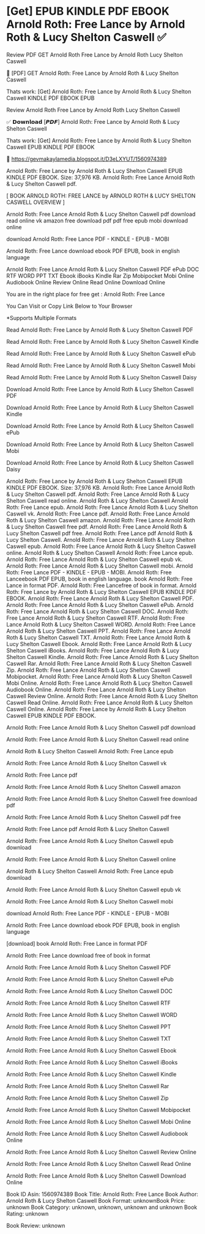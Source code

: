 # [Get] EPUB KINDLE PDF EBOOK Arnold Roth: Free Lance by  Arnold Roth &  Lucy Shelton Caswell ✅
Review PDF GET Arnold Roth Free Lance by Arnold Roth Lucy Shelton Caswell

📂 [PDF] GET Arnold Roth: Free Lance by Arnold Roth & Lucy Shelton Caswell

Thats work: [Get] Arnold Roth: Free Lance by Arnold Roth & Lucy Shelton Caswell KINDLE PDF EBOOK EPUB


Review Arnold Roth Free Lance by Arnold Roth Lucy Shelton Caswell

✅ 𝗗𝗼𝘄𝗻𝗹𝗼𝗮𝗱 [𝙋𝘿𝙁] Arnold Roth: Free Lance by Arnold Roth & Lucy Shelton Caswell

Thats work: [Get] Arnold Roth: Free Lance by Arnold Roth & Lucy Shelton Caswell EPUB KINDLE PDF EBOOK



👋 https://gevmakaylamedia.blogspot.it/D3eLXYUT/1560974389



Arnold Roth: Free Lance by Arnold Roth & Lucy Shelton Caswell EPUB KINDLE PDF EBOOK. Size: 37,976 KB. Arnold Roth: Free Lance Arnold Roth & Lucy Shelton Caswell pdf.

[ BOOK ARNOLD ROTH: FREE LANCE by ARNOLD ROTH & LUCY SHELTON CASWELL OVERVIEW ]

Arnold Roth: Free Lance Arnold Roth & Lucy Shelton Caswell pdf download read online vk amazon free download pdf pdf free epub mobi download online

download Arnold Roth: Free Lance PDF - KINDLE - EPUB - MOBI

Arnold Roth: Free Lance download ebook PDF EPUB, book in english language

Arnold Roth: Free Lance Arnold Roth & Lucy Shelton Caswell PDF ePub DOC RTF WORD PPT TXT Ebook iBooks Kindle Rar Zip Mobipocket Mobi Online Audiobook Online Review Online Read Online Download Online

You are in the right place for free get : Arnold Roth: Free Lance

You Can Visit or Copy Link Below to Your Browser

*Supports Multiple Formats

Read Arnold Roth: Free Lance by Arnold Roth & Lucy Shelton Caswell PDF

Read Arnold Roth: Free Lance by Arnold Roth & Lucy Shelton Caswell Kindle

Read Arnold Roth: Free Lance by Arnold Roth & Lucy Shelton Caswell ePub

Read Arnold Roth: Free Lance by Arnold Roth & Lucy Shelton Caswell Mobi

Read Arnold Roth: Free Lance by Arnold Roth & Lucy Shelton Caswell Daisy

Download Arnold Roth: Free Lance by Arnold Roth & Lucy Shelton Caswell PDF

Download Arnold Roth: Free Lance by Arnold Roth & Lucy Shelton Caswell Kindle

Download Arnold Roth: Free Lance by Arnold Roth & Lucy Shelton Caswell ePub

Download Arnold Roth: Free Lance by Arnold Roth & Lucy Shelton Caswell Mobi

Download Arnold Roth: Free Lance by Arnold Roth & Lucy Shelton Caswell Daisy

Arnold Roth: Free Lance by Arnold Roth & Lucy Shelton Caswell EPUB KINDLE PDF EBOOK. Size: 37,976 KB. Arnold Roth: Free Lance Arnold Roth & Lucy Shelton Caswell pdf. Arnold Roth: Free Lance Arnold Roth & Lucy Shelton Caswell read online. Arnold Roth & Lucy Shelton Caswell Arnold Roth: Free Lance epub. Arnold Roth: Free Lance Arnold Roth & Lucy Shelton Caswell vk. Arnold Roth: Free Lance pdf. Arnold Roth: Free Lance Arnold Roth & Lucy Shelton Caswell amazon. Arnold Roth: Free Lance Arnold Roth & Lucy Shelton Caswell free pdf. Arnold Roth: Free Lance Arnold Roth & Lucy Shelton Caswell pdf free. Arnold Roth: Free Lance pdf Arnold Roth & Lucy Shelton Caswell. Arnold Roth: Free Lance Arnold Roth & Lucy Shelton Caswell epub. Arnold Roth: Free Lance Arnold Roth & Lucy Shelton Caswell online. Arnold Roth & Lucy Shelton Caswell Arnold Roth: Free Lance epub. Arnold Roth: Free Lance Arnold Roth & Lucy Shelton Caswell epub vk. Arnold Roth: Free Lance Arnold Roth & Lucy Shelton Caswell mobi. Arnold Roth: Free Lance PDF - KINDLE - EPUB - MOBI. Arnold Roth: Free Lanceebook PDF EPUB, book in english language. book Arnold Roth: Free Lance in format PDF. Arnold Roth: Free Lancefree of book in format. Arnold Roth: Free Lance by Arnold Roth & Lucy Shelton Caswell EPUB KINDLE PDF EBOOK. Arnold Roth: Free Lance Arnold Roth & Lucy Shelton Caswell PDF. Arnold Roth: Free Lance Arnold Roth & Lucy Shelton Caswell ePub. Arnold Roth: Free Lance Arnold Roth & Lucy Shelton Caswell DOC. Arnold Roth: Free Lance Arnold Roth & Lucy Shelton Caswell RTF. Arnold Roth: Free Lance Arnold Roth & Lucy Shelton Caswell WORD. Arnold Roth: Free Lance Arnold Roth & Lucy Shelton Caswell PPT. Arnold Roth: Free Lance Arnold Roth & Lucy Shelton Caswell TXT. Arnold Roth: Free Lance Arnold Roth & Lucy Shelton Caswell Ebook. Arnold Roth: Free Lance Arnold Roth & Lucy Shelton Caswell iBooks. Arnold Roth: Free Lance Arnold Roth & Lucy Shelton Caswell Kindle. Arnold Roth: Free Lance Arnold Roth & Lucy Shelton Caswell Rar. Arnold Roth: Free Lance Arnold Roth & Lucy Shelton Caswell Zip. Arnold Roth: Free Lance Arnold Roth & Lucy Shelton Caswell Mobipocket. Arnold Roth: Free Lance Arnold Roth & Lucy Shelton Caswell Mobi Online. Arnold Roth: Free Lance Arnold Roth & Lucy Shelton Caswell Audiobook Online. Arnold Roth: Free Lance Arnold Roth & Lucy Shelton Caswell Review Online. Arnold Roth: Free Lance Arnold Roth & Lucy Shelton Caswell Read Online. Arnold Roth: Free Lance Arnold Roth & Lucy Shelton Caswell Online. Arnold Roth: Free Lance by Arnold Roth & Lucy Shelton Caswell EPUB KINDLE PDF EBOOK.

Arnold Roth: Free Lance Arnold Roth & Lucy Shelton Caswell pdf download

Arnold Roth: Free Lance Arnold Roth & Lucy Shelton Caswell read online

Arnold Roth & Lucy Shelton Caswell Arnold Roth: Free Lance epub

Arnold Roth: Free Lance Arnold Roth & Lucy Shelton Caswell vk

Arnold Roth: Free Lance pdf

Arnold Roth: Free Lance Arnold Roth & Lucy Shelton Caswell amazon

Arnold Roth: Free Lance Arnold Roth & Lucy Shelton Caswell free download pdf

Arnold Roth: Free Lance Arnold Roth & Lucy Shelton Caswell pdf free

Arnold Roth: Free Lance pdf Arnold Roth & Lucy Shelton Caswell

Arnold Roth: Free Lance Arnold Roth & Lucy Shelton Caswell epub download

Arnold Roth: Free Lance Arnold Roth & Lucy Shelton Caswell online

Arnold Roth & Lucy Shelton Caswell Arnold Roth: Free Lance epub download

Arnold Roth: Free Lance Arnold Roth & Lucy Shelton Caswell epub vk

Arnold Roth: Free Lance Arnold Roth & Lucy Shelton Caswell mobi

download Arnold Roth: Free Lance PDF - KINDLE - EPUB - MOBI

Arnold Roth: Free Lance download ebook PDF EPUB, book in english language

[download] book Arnold Roth: Free Lance in format PDF

Arnold Roth: Free Lance download free of book in format

Arnold Roth: Free Lance Arnold Roth & Lucy Shelton Caswell PDF

Arnold Roth: Free Lance Arnold Roth & Lucy Shelton Caswell ePub

Arnold Roth: Free Lance Arnold Roth & Lucy Shelton Caswell DOC

Arnold Roth: Free Lance Arnold Roth & Lucy Shelton Caswell RTF

Arnold Roth: Free Lance Arnold Roth & Lucy Shelton Caswell WORD

Arnold Roth: Free Lance Arnold Roth & Lucy Shelton Caswell PPT

Arnold Roth: Free Lance Arnold Roth & Lucy Shelton Caswell TXT

Arnold Roth: Free Lance Arnold Roth & Lucy Shelton Caswell Ebook

Arnold Roth: Free Lance Arnold Roth & Lucy Shelton Caswell iBooks

Arnold Roth: Free Lance Arnold Roth & Lucy Shelton Caswell Kindle

Arnold Roth: Free Lance Arnold Roth & Lucy Shelton Caswell Rar

Arnold Roth: Free Lance Arnold Roth & Lucy Shelton Caswell Zip

Arnold Roth: Free Lance Arnold Roth & Lucy Shelton Caswell Mobipocket

Arnold Roth: Free Lance Arnold Roth & Lucy Shelton Caswell Mobi Online

Arnold Roth: Free Lance Arnold Roth & Lucy Shelton Caswell Audiobook Online

Arnold Roth: Free Lance Arnold Roth & Lucy Shelton Caswell Review Online

Arnold Roth: Free Lance Arnold Roth & Lucy Shelton Caswell Read Online

Arnold Roth: Free Lance Arnold Roth & Lucy Shelton Caswell Download Online

Book ID Asin: 1560974389
Book Title: Arnold Roth: Free Lance
Book Author: Arnold Roth & Lucy Shelton Caswell
Book Format: unknownBook Price: unknown
Book Category: unknown, unknown, unknown and unknown
Book Rating: unknown

Book Review: unknown
